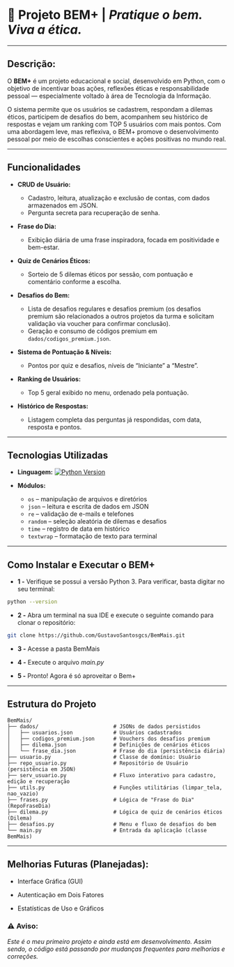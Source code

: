 # 🧠 **Projeto BEM+ | _Pratique o bem. Viva a ética._** 
---

##   **Descrição:**

O **BEM+** é um projeto educacional e social, desenvolvido em Python, com o objetivo de incentivar boas ações, reflexões éticas e responsabilidade pessoal — especialmente voltado à área de Tecnologia da Informação.

O sistema permite que os usuários se cadastrem, respondam a dilemas éticos, participem de desafios do bem, acompanhem seu histórico de respostas e vejam um ranking com TOP 5 usuários com mais pontos. Com uma abordagem leve, mas reflexiva, o BEM+ promove o desenvolvimento pessoal por meio de escolhas conscientes e ações positivas no mundo real.

---
##  **Funcionalidades**

- **CRUD de Usuário:**  
  - Cadastro, leitura, atualização e exclusão de contas, com dados armazenados em JSON.  
  - Pergunta secreta para recuperação de senha.

- **Frase do Dia:**  
  - Exibição diária de uma frase inspiradora, focada em positividade e bem-estar.

- **Quiz de Cenários Éticos:**  
  - Sorteio de 5 dilemas éticos por sessão, com pontuação e comentário conforme a escolha.  

- **Desafios do Bem:**  
  - Lista de desafios regulares e desafios premium (os desafios premium são relacionados a outros projetos da turma e solicitam validação via voucher para confirmar conclusão).  
  - Geração e consumo de códigos premium em `dados/codigos_premium.json`.

- **Sistema de Pontuação & Níveis:**  
  - Pontos por quiz e desafios, níveis de “Iniciante” a “Mestre”.

- **Ranking de Usuários:**  
  - Top 5 geral exibido no menu, ordenado pela pontuação.

- **Histórico de Respostas:**  
  - Listagem completa das perguntas já respondidas, com data, resposta e pontos.

---
## **Tecnologias Utilizadas**

- **Linguagem:** [![Python Version](https://img.shields.io/badge/python-3.10+-blue)](https://www.python.org/)

- **Módulos:**  
  - `os` – manipulação de arquivos e diretórios  
  - `json` – leitura e escrita de dados em JSON  
  - `re` – validação de e-mails e telefones  
  - `random` – seleção aleatória de dilemas e desafios  
  - `time` – registro de data em histórico  
  - `textwrap` – formatação de texto para terminal  
---

##  **Como Instalar e Executar o BEM+**

- **1 -** Verifique se possui a versão Python 3.
  Para verificar, basta digitar no seu terminal: 
```bash
python --version
```  
- **2 -** Abra um terminal na sua IDE e execute o seguinte comando para clonar o repositório:

```bash
git clone https://github.com/GustavoSantosgcs/BemMais.git
```

- **3 -** Acesse a pasta BemMais

- **4 -** Execute o arquivo *main.py*

- **5 -** Pronto! Agora é só aproveitar o Bem+

---
##  **Estrutura do Projeto**
```
BemMais/
├── dados/                        # JSONs de dados persistidos
│   ├── usuarios.json             # Usuários cadastrados
│   ├── codigos_premium.json      # Vouchers dos desafios premium
│   ├── dilema.json               # Definições de cenários éticos
│   └── frase_dia.json            # Frase do dia (persistência diária)
├── usuario.py                    # Classe de domínio: Usuário
├── repo_usuario.py               # Repositório de Usuário (persistência em JSON)
├── serv_usuario.py               # Fluxo interativo para cadastro, edição e recuperação
├── utils.py                      # Funções utilitárias (limpar_tela, nao_vazio)
├── frases.py                     # Lógica de "Frase do Dia" (RepoFraseDia)
├── dilema.py                     # Lógica de quiz de cenários éticos (Dilema)
├── desafios.py                   # Menu e fluxo de desafios do bem
└── main.py                       # Entrada da aplicação (classe BemMais)
```
---
## **Melhorias Futuras (Planejadas):**

-  Interface Gráfica (GUI)

-  Autenticação em Dois Fatores

-  Estatísticas de Uso e Gráficos


### ⚠️ **Aviso:**
 *Este é o meu primeiro projeto e ainda está em desenvolvimento. Assim sendo, o código está passando por mudanças frequentes para melhorias e correções.*